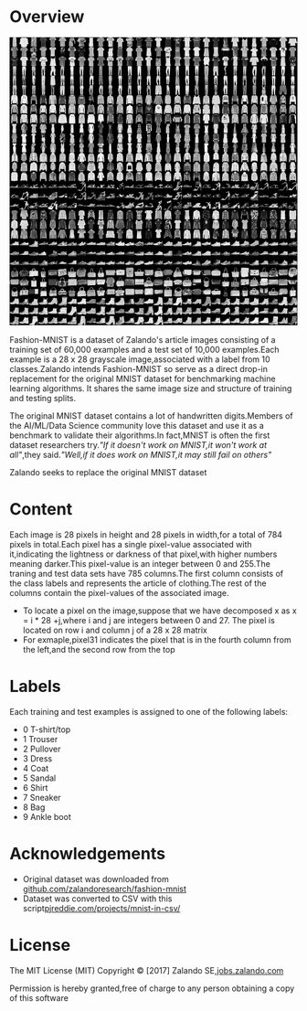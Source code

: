 # Overview
![](images\background.png)

Fashion-MNIST is a dataset of Zalando's article images consisting of a training set of 60,000 examples and a test set of 10,000 examples.Each example is a 28 x 28 grayscale image,associated with a label from 10 classes.Zalando intends Fashion-MNIST so serve as a direct drop-in replacement for the original MNIST dataset for benchmarking machine learning algorithms. It shares the same image size and structure of training and testing splits.

The original MNIST dataset contains a lot of handwritten digits.Members of the AI/ML/Data Science community love this dataset and use it as a benchmark to validate their algorithms.In fact,MNIST is often the first dataset researchers try.*"If it doesn't work on MNIST,it won't work at all"*,they said.*"Well,if it does work on MNIST,it may still fail on others"*

Zalando seeks to replace the original MNIST dataset

# Content
Each image is 28 pixels in height and 28 pixels in width,for a total of 784 pixels in total.Each pixel has a single pixel-value associated with it,indicating the lightness or darkness of that pixel,with higher numbers meaning darker.This pixel-value is an integer between 0 and 255.The traning and test data sets have 785 columns.The first column consists of the class labels and represents the article of clothing.The rest of the columns contain the pixel-values of the associated image.
- To locate a pixel on the image,suppose that we have decomposed x as x = i * 28 +j,where i and j are integers between 0 and 27. The pixel is located on row i and column j of a 28 x 28 matrix
- For exmaple,pixel31 indicates the pixel that is in the fourth column from the left,and the second row from the top

# Labels
Each training and test examples is assigned to one of the following labels:
- 0 T-shirt/top
- 1 Trouser
- 2 Pullover
- 3 Dress
- 4 Coat
- 5 Sandal
- 6 Shirt
- 7 Sneaker
- 8 Bag
- 9 Ankle boot

# Acknowledgements
- Original dataset was downloaded from [github.com/zalandoresearch/fashion-mnist](https://github.com/zalandoresearch/fashion-mnist)
- Dataset was converted to CSV with this script[pjreddie.com/projects/mnist-in-csv/](https://pjreddie.com/projects/mnist-in-csv/)

# License
The MIT License (MIT) Copyright © [2017] Zalando SE,[jobs.zalando.com](https://jobs.zalando.com)

Permission is hereby granted,free of charge to any person obtaining a copy of this software